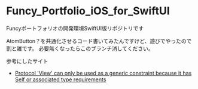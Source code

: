 # Funcy_Portfolio_iOS_for_SwiftUI
Funcyポートフォリオの開発環境SwiftUI版リポジトリです

AtomButton？を共通化させるコード書いてみたんですけど、遊びでやったので割と雑です。
必要無くなったらこのブランチ消してください。


参考にしたサイト
- [Protocol 'View' can only be used as a generic constraint because it has Self or associated type requirements](https://stackoverflow.com/questions/56639069/protocol-view-can-only-be-used-as-a-generic-constraint-because-it-has-self-or#:~:text=company%20blog-,Protocol%20'View'%20can%20only%20be%20used%20as%20a%20generic%20constraint,Self%20or%20associated%20type%20requirements)
